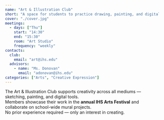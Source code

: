 ```yaml
---
name: "Art & Illustration Club"
short: "A space for students to practice drawing, painting, and digital design together."
cover: "./cover.jpg"
meetings:
  - days: ["Thu"]
    start: "14:30"
    end: "15:30"
    room: "Art Studio"
    frequency: "weekly"
contacts:
  club:
    email: "art@ihs.edu"
  advisors:
    - name: "Ms. Donovan"
      email: "adonovan@ihs.edu"
categories: ["Arts", "Creative Expression"]
---
```


The Art & Illustration Club supports creativity across all mediums — sketching, painting, and digital tools.  
Members showcase their work in the **annual IHS Arts Festival** and collaborate on school-wide mural projects.  
No prior experience required — only an interest in creating.
